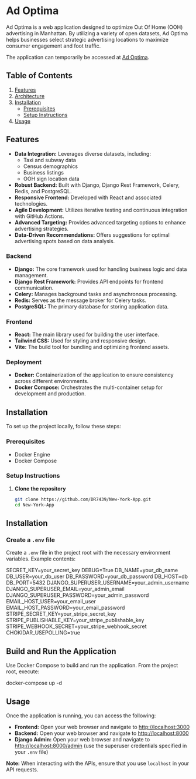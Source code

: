 # Ad Optima

Ad Optima is a web application designed to optimize Out Of Home (OOH) advertising in Manhattan. By utilizing a variety of open datasets, Ad Optima helps businesses select strategic advertising locations to maximize consumer engagement and foot traffic.

The application can temporarily be accessed at [Ad Optima](https://adoptima.online).

## Table of Contents

1. [Features](#features)
2. [Architecture](#architecture)
3. [Installation](#installation)
   - [Prerequisites](#prerequisites)
   - [Setup Instructions](#setup-instructions)
4. [Usage](#usage)

## Features

- **Data Integration:** Leverages diverse datasets, including:
  - Taxi and subway data
  - Census demographics
  - Business listings
  - OOH sign location data
- **Robust Backend:** Built with Django, Django Rest Framework, Celery, Redis, and PostgreSQL.
- **Responsive Frontend:** Developed with React and associated technologies.
- **Agile Development:** Utilizes iterative testing and continuous integration with GitHub Actions.
- **Advanced Targeting:** Provides advanced targeting options to enhance advertising strategies.
- **Data-Driven Recommendations:** Offers suggestions for optimal advertising spots based on data analysis.

### Backend

- **Django:** The core framework used for handling business logic and data management.
- **Django Rest Framework:** Provides API endpoints for frontend communication.
- **Celery:** Manages background tasks and asynchronous processing.
- **Redis:** Serves as the message broker for Celery tasks.
- **PostgreSQL:** The primary database for storing application data.

### Frontend

- **React:** The main library used for building the user interface.
- **Tailwind CSS:** Used for styling and responsive design.
- **Vite:** The build tool for bundling and optimizing frontend assets.

### Deployment

- **Docker:** Containerization of the application to ensure consistency across different environments.
- **Docker Compose:** Orchestrates the multi-container setup for development and production.

## Installation

To set up the project locally, follow these steps:

### Prerequisites

- Docker Engine
- Docker Compose

### Setup Instructions

1. **Clone the repository**

   ```bash
   git clone https://github.com/DR7439/New-York-App.git
   cd New-York-App

## Installation

### Create a `.env` file

Create a `.env` file in the project root with the necessary environment variables. Example contents:

SECRET_KEY=your_secret_key
DEBUG=True
DB_NAME=your_db_name
DB_USER=your_db_user
DB_PASSWORD=your_db_password
DB_HOST=db
DB_PORT=5432
DJANGO_SUPERUSER_USERNAME=your_admin_username
DJANGO_SUPERUSER_EMAIL=your_admin_email
DJANGO_SUPERUSER_PASSWORD=your_admin_password
EMAIL_HOST_USER=your_email_user
EMAIL_HOST_PASSWORD=your_email_password
STRIPE_SECRET_KEY=your_stripe_secret_key
STRIPE_PUBLISHABLE_KEY=your_stripe_publishable_key
STRIPE_WEBHOOK_SECRET=your_stripe_webhook_secret
CHOKIDAR_USEPOLLING=true

## Build and Run the Application

Use Docker Compose to build and run the application. From the project root, execute:

docker-compose up -d

## Usage

Once the application is running, you can access the following:

- **Frontend:** Open your web browser and navigate to [http://localhost:3000](http://localhost:3000)
- **Backend:** Open your web browser and navigate to [http://localhost:8000](http://localhost:8000)
- **Django Admin:** Open your web browser and navigate to [http://localhost:8000/admin](http://localhost:8000/admin) (use the superuser credentials specified in your `.env` file)

**Note:** When interacting with the APIs, ensure that you use `localhost` in your API requests.



